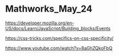 # Mathworks_May_24

https://developer.mozilla.org/en-US/docs/Learn/JavaScript/Building_blocks/Events

https://css-tricks.com/specifics-on-css-specificity/

https://www.youtube.com/watch?v=8aGhZQkoFbQ

